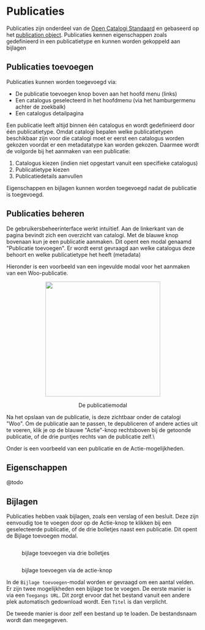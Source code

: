 # Publicaties

Publicaties zijn onderdeel van de [Open Catalogi Standaard](https://github.com/OpenCatalogi/.github/blob/main/docs/Standaard.md) en gebaseerd op het [publication object](https://conduction.stoplight.io/docs/open-catalogi/9bebd6bf4fe35-publication). Publicaties kennen eigenschappen zoals gedefinieerd in een publicatietype en kunnen worden gekoppeld aan bijlagen

## Publicaties toevoegen

Publicaties kunnen worden toegevoegd via:

* De publicatie toevoegen knop boven aan het hoofd menu (links)
* Een catalogus geselecteerd in het hoofdmenu (via het hamburgermenu achter de zoekbalk)
* Een catalogus detailpagina

Een publicatie leeft altijd binnen één catalogus en wordt gedefinieerd door één publicatietype. Omdat catalogi bepalen welke publicatietypen beschikbaar zijn voor die catalogi moet er eerst een catalogus worden gekozen voordat er een metadatatype kan worden gekozen. Daarmee wordt de volgorde bij het aanmaken van een publicatie:

1. Catalogus kiezen (indien niet opgestart vanuit een specifieke catalogus)
2. Publicatietype kiezen
3. Publicatiedetails aanvullen

Eigenschappen en bijlagen kunnen worden toegevoegd nadat de publicatie is toegevoegd.

## Publicaties beheren

De gebruikersbeheerinterface werkt intuïtief. Aan de linkerkant van de pagina bevindt zich een overzicht van catalogi. Met de blauwe knop bovenaan kun je een publicatie aanmaken. Dit opent een modal genaamd "Publicatie toevoegen". Er wordt eerst gevraagd aan welke catalogus deze behoort en welke publicatietype het heeft (metadata)

Hieronder is een voorbeeld van een ingevulde modal voor het aanmaken van een Woo-publicatie.

<div align="center">

<figure><img src="../.gitbook/assets/publicatie_toevoegen_modal.png" alt="" width="300"><figcaption><p>De publicatiemodal</p></figcaption></figure>

</div>

Na het opslaan van de publicatie, is deze zichtbaar onder de catalogi "Woo". Om de publicatie aan te passen, te depubliceren of andere acties uit te voeren, klik je op de blauwe "Actie"-knop rechtsboven bij de getoonde publicatie, of de drie puntjes rechts van de publicatie zelf.\\

Onder is een voorbeeld van een publicatie en de Actie-mogelijkheden.

## Eigenschappen

@todo

## Bijlagen

Publicaties hebben vaak bijlagen, zoals een verslag of een besluit. Deze zijn eenvoudig toe te voegen door op de Actie-knop te klikken bij een geselecteerde publicatie, of de drie bolletjes naast een publicatie. Dit opent de Bijlage toevoegen modal.

<div>

<figure><img src="../.gitbook/assets/bijlage_toevoegen_drie_bolletjes.png" alt=""><figcaption><p>bijlage toevoegen via drie bolletjes</p></figcaption></figure>

<figure><img src="../.gitbook/assets/bijlage_toevoegen_actieknop.png" alt=""><figcaption><p>bijlage toevoegen via de actie-knop</p></figcaption></figure>

</div>

In de `Bijlage toevoegen`-modal worden er gevraagd om een aantal velden. Er zijn twee mogelijkheden een bijlage toe te voegen. De eerste manier is via een  `Toegangs URL`. Dit zorgt ervoor dat het bestand vanuit een andere plek automatisch gedownload wordt.  Een `Titel` is dan verplicht.&#x20;

De tweede manier is door zelf een bestand up te loaden. De bestandsnaam wordt dan meegegeven.&#x20;
